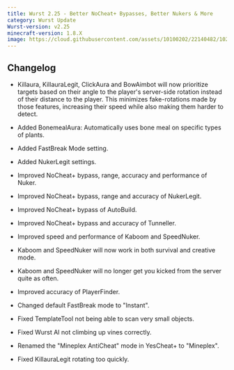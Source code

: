 ```yaml
---
title: Wurst 2.25 - Better NoCheat+ Bypasses, Better Nukers & More
category: Wurst Update
Wurst-version: v2.25
minecraft-version: 1.8.X
image: https://cloud.githubusercontent.com/assets/10100202/22140482/1024c326-deed-11e6-8096-c0d2085eba88.jpg
---
```

## Changelog

- Killaura, KillauraLegit, ClickAura and BowAimbot will now prioritize targets based on their angle to the player's server-side rotation instead of their distance to the player. This minimizes fake-rotations made by those features, increasing their speed while also making them harder to detect.

- Added BonemealAura: Automatically uses bone meal on specific types of plants.

- Added FastBreak Mode setting.

- Added NukerLegit settings.

- Improved NoCheat+ bypass, range, accuracy and performance of Nuker.

- Improved NoCheat+ bypass, range and accuracy of NukerLegit.

- Improved NoCheat+ bypass of AutoBuild.

- Improved NoCheat+ bypass and accuracy of Tunneller.

- Improved speed and performance of Kaboom and SpeedNuker.

- Kaboom and SpeedNuker will now work in both survival and creative mode.

- Kaboom and SpeedNuker will no longer get you kicked from the server quite as often.

- Improved accuracy of PlayerFinder.

- Changed default FastBreak mode to "Instant".

- Fixed TemplateTool not being able to scan very small objects.

- Fixed Wurst AI not climbing up vines correctly.

- Renamed the "Mineplex AntiCheat" mode in YesCheat+ to "Mineplex".

- Fixed KillauraLegit rotating too quickly.
